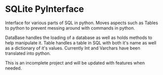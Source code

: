 # SQLite PyInterface
Interface for various parts of SQL in python.
Moves aspects such as Tables to python to prevent messing around with commands in python.

DataBase handles the loading of a database as well as holds methods to help manipulate it.
Table handles a table in SQL with both it's name as well as a dictionary of it's values.
Currently Int and Varchars have been translated into python.

This is an incomplete project and will be updated with features when needed.
